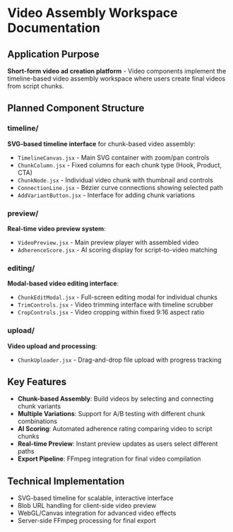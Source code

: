# Video Assembly Workspace Documentation

## Application Purpose
**Short-form video ad creation platform** - Video components implement the timeline-based video assembly workspace where users create final videos from script chunks.

## Planned Component Structure

### timeline/
**SVG-based timeline interface** for chunk-based video assembly:
- `TimelineCanvas.jsx` - Main SVG container with zoom/pan controls
- `ChunkColumn.jsx` - Fixed columns for each chunk type (Hook, Product, CTA)
- `ChunkNode.jsx` - Individual video chunk with thumbnail and controls
- `ConnectionLine.jsx` - Bézier curve connections showing selected path
- `AddVariantButton.jsx` - Interface for adding chunk variations

### preview/
**Real-time video preview system**:
- `VideoPreview.jsx` - Main preview player with assembled video
- `AdherenceScore.jsx` - AI scoring display for script-to-video matching

### editing/
**Modal-based video editing interface**:
- `ChunkEditModal.jsx` - Full-screen editing modal for individual chunks
- `TrimControls.jsx` - Video trimming interface with timeline scrubber
- `CropControls.jsx` - Video cropping within fixed 9:16 aspect ratio

### upload/
**Video upload and processing**:
- `ChunkUploader.jsx` - Drag-and-drop file upload with progress tracking

## Key Features
- **Chunk-based Assembly**: Build videos by selecting and connecting chunk variants
- **Multiple Variations**: Support for A/B testing with different chunk combinations
- **AI Scoring**: Automated adherence rating comparing video to script chunks
- **Real-time Preview**: Instant preview updates as users select different paths
- **Export Pipeline**: FFmpeg integration for final video compilation

## Technical Implementation
- SVG-based timeline for scalable, interactive interface
- Blob URL handling for client-side video preview
- WebGL/Canvas integration for advanced video effects
- Server-side FFmpeg processing for final export